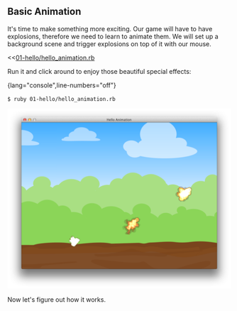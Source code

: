 ## Basic Animation

It's time to make something more exciting. Our game will have to have explosions, therefore we need
to learn to animate them. We will set up a background scene and trigger explosions on top of it
with our mouse.

<<[01-hello/hello_animation.rb](code/01-hello/hello_animation.rb)

Run it and click around to enjoy those beautiful special effects:

{lang="console",line-numbers="off"}
~~~~~~~~
$ ruby 01-hello/hello_animation.rb
~~~~~~~~

![Multiple explosions on screen](images/05-hello-animation.png)

Now let's figure out how it works.

